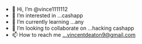 - 👋 Hi, I’m @vince1111112
- 👀 I’m interested in ...cashapp 
- 🌱 I’m currently learning ...any
- 💞️ I’m looking to collaborate on ...hacking cashapp
- 📫 How to reach me ...vincentdeaton9@gmail.com

<!---
vince1111112/vince1111112 is a ✨ special ✨ repository because its `README.md` (this file) appears on your GitHub profile.
You can click the Preview link to take a look at
your changes.
--->
